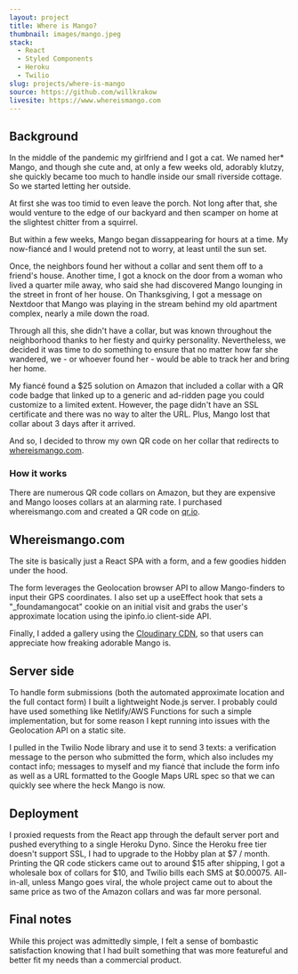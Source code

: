 ```yaml
---
layout: project
title: Where is Mango?
thumbnail: images/mango.jpeg
stack:
  - React
  - Styled Components
  - Heroku
  - Twilio
slug: projects/where-is-mango
source: https://github.com/willkrakow
livesite: https://www.whereismango.com
---
```

## Background
In the middle of the pandemic my girlfriend and I got a cat. We named her* Mango, and though she cute and, at only a few weeks old, adorably klutzy, she quickly became too much to handle inside our small riverside cottage. So we started letting her outside.

At first she was too timid to even leave the porch. Not long after that, she would venture to the edge of our backyard and then scamper on home at the slightest chitter from a squirrel.

But within a few weeks, Mango began dissappearing for hours at a time. My now-fiancé and I would pretend not to worry, at least until the sun set.

Once, the neighbors found her without a collar and sent them off to a friend's house. Another time, I got a knock on the door from a woman who lived a quarter mile away, who said she had discovered Mango lounging in the street in front of her house. On Thanksgiving, I got a message on Nextdoor that Mango was playing in the stream behind my old apartment complex, nearly a mile down the road.

Through all this, she didn't have a collar, but was known throughout the neighborhood thanks to her fiesty and quirky personality. Nevertheless, we decided it was time to do something to ensure that no matter how far she wandered, we - or whoever found her - would be able to track her and bring her home.

My fiancé found a $25 solution on Amazon that included a collar with a QR code badge that linked up to a generic and ad-ridden page you could customize to a limited extent. However, the page didn't have an SSL certificate and there was no way to alter the URL. Plus, Mango lost that collar about 3 days after it arrived.

And so, I decided to throw my own QR code on her collar that redirects to [whereismango.com](https://www.whereismango.com/).

### How it works
There are numerous QR code collars on Amazon, but they are expensive and Mango looses collars at an alarming rate. I purchased whereismango.com and created a QR code on [qr.io](https://qr.io).

## Whereismango.com
The site is basically just a React SPA with a form, and a few goodies hidden under the hood.

The form leverages the Geolocation browser API to allow Mango-finders to input their GPS coordinates. I also set up a useEffect hook that sets a "_foundamangocat" cookie on an initial visit and grabs the user's approximate location using the ipinfo.io client-side API.

Finally, I added a gallery using the [Cloudinary CDN](https://cloudinary.com/), so that users can appreciate how freaking adorable Mango is.

## Server side
To handle form submissions (both the automated approximate location and the full contact form) I built a lightweight Node.js server. I probably could have used something like Netlify/AWS Functions for such a simple implementation, but for some reason I kept running into issues with the Geolocation API on a static site.

I pulled in the Twilio Node library and use it to send 3 texts: a verification message to the person who submitted the form, which also includes my contact info; messages to myself and my fiancé that include the form info as well as a URL formatted to the Google Maps URL spec so that we can quickly see where the heck Mango is now.

## Deployment
I proxied requests from the React app through the default server port and pushed everything to a single Heroku Dyno. Since the Heroku free tier doesn't support SSL, I had to upgrade to the Hobby plan at $7 / month. Printing the QR code stickers came out to around $15 after shipping, I got a wholesale box of collars for $10, and Twilio bills each SMS at $0.00075. All-in-all, unless Mango goes viral, the whole project came out to about the same price as two of the Amazon collars and was far more personal.

## Final notes
While this project was admittedly simple, I felt a sense of bombastic satisfaction knowing that I had built something that was more featureful and better fit my needs than a commercial product.